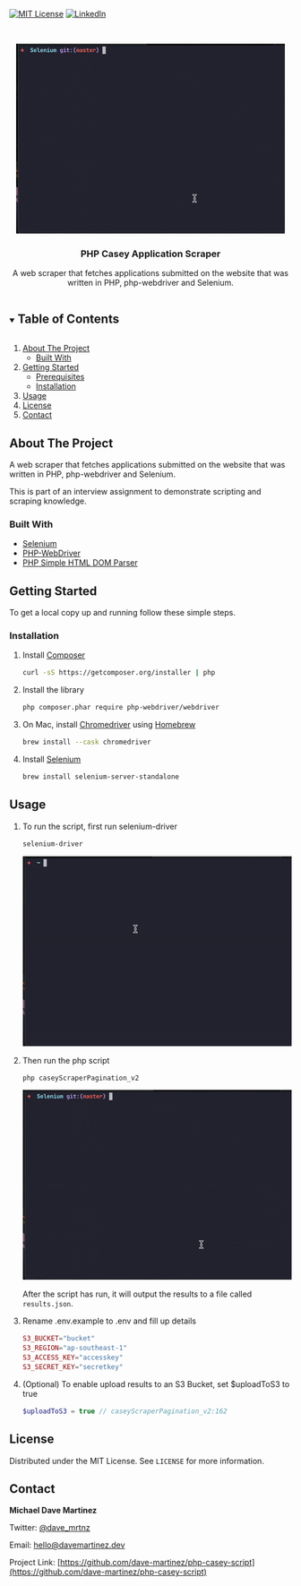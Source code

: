 [![MIT License][license-shield]][license-url]
[![LinkedIn][linkedin-shield]][linkedin-url]

<br />
<p align="center">
  <a href="https://github.com/dave-martinez/php-casey-script">
    <img src="images/usage-2.gif" alt="Logo">
  </a>

  <h3 align="center">PHP Casey Application Scraper</h3>

  <p align="center">
    A web scraper that fetches applications submitted on the website that was written in PHP, php-webdriver and Selenium.
    <br />
  </p>
</p>


<details open="open">
  <summary><h2 style="display: inline-block">Table of Contents</h2></summary>
  <ol>
    <li>
      <a href="#about-the-project">About The Project</a>
      <ul>
        <li><a href="#built-with">Built With</a></li>
      </ul>
    </li>
    <li>
      <a href="#getting-started">Getting Started</a>
      <ul>
        <li><a href="#prerequisites">Prerequisites</a></li>
        <li><a href="#installation">Installation</a></li>
      </ul>
    </li>
    <li><a href="#usage">Usage</a></li>
    <li><a href="#license">License</a></li>
    <li><a href="#contact">Contact</a></li>
  </ol>
</details>



## About The Project

A web scraper that fetches applications submitted on the website that was written in PHP, php-webdriver and Selenium.

This is part of an interview assignment to demonstrate scripting and scraping knowledge.


### Built With

* [Selenium](https://www.selenium.dev)
* [PHP-WebDriver](https://github.com/php-webdriver/php-webdriver)
* [PHP Simple HTML DOM Parser](https://simplehtmldom.sourceforge.io)



## Getting Started

To get a local copy up and running follow these simple steps.

### Installation

1. Install [Composer](https://www.google.com/search?client=safari&rls=en&q=composer&ie=UTF-8&oe=UTF-8)

   ```sh
   curl -sS https://getcomposer.org/installer | php  
   
   ```

2. Install the library

   ```sh
   php composer.phar require php-webdriver/webdriver
   ```

3. On Mac, install [Chromedriver](https://chromedriver.chromium.org) using [Homebrew](https://formulae.brew.sh)
   ```sh
   brew install --cask chromedriver
   ```

4. Install [Selenium](https://www.selenium.dev/downloads/)
   ```sh
   brew install selenium-server-standalone
   ```


## Usage

1. To run the script, first run selenium-driver
    ```sh
    selenium-driver
    ```
    <img src="images/usage-1.gif" alt="Logo">

2. Then run the php script
    ```sh
    php caseyScraperPagination_v2
    ```
    <img src="images/usage-2.gif" alt="Logo">

    After the script has run, it will output the results to a file called `results.json`.
3. Rename .env.example to .env and fill up details
    ```php
    S3_BUCKET="bucket"
    S3_REGION="ap-southeast-1"
    S3_ACCESS_KEY="accesskey"
    S3_SECRET_KEY="secretkey"
    ```
4. (Optional) To enable upload results to an S3 Bucket, set $uploadToS3 to true
    ```php
    $uploadToS3 = true // caseyScraperPagination_v2:162 
    ```

## License

Distributed under the MIT License. See `LICENSE` for more information.



## Contact

**Michael Dave Martinez**

Twitter: [@dave_mrtnz](https://twitter.com/dave_mrtnz)

Email: [hello@davemartinez.dev](mailto:hello@davemartinez.dev)

Project Link: [https://github.com/dave-martinez/php-casey-script](https://github.com/dave-martinez/php-casey-script)


[license-shield]: https://img.shields.io/github/license/dave-martinez/php-casey-script?style=for-the-badge
[license-url]: https://github.com/dave-martinez/php-casey-script/blob/master/LICENSE
[linkedin-shield]: https://img.shields.io/badge/-LinkedIn-black.svg?style=for-the-badge&logo=linkedin&colorB=555
[linkedin-url]: https://www.linkedin.com/in/michael-dave-martinez-73b0b281/